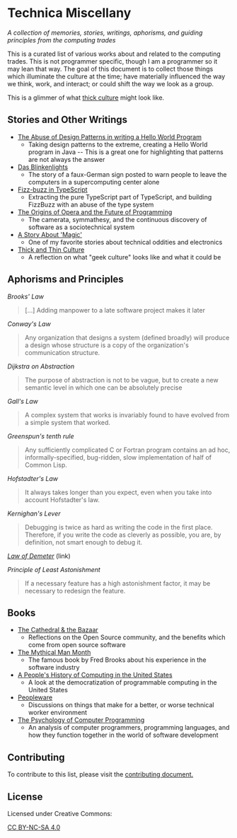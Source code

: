 # Technica Miscellany #

*A collection of memories, stories, writings, aphorisms, and guiding principles from the computing trades*

This is a curated list of various works about and related to the computing trades. This is not programmer specific, though I am a programmer so it may lean that way. The goal of this document is to collect those things which illuminate the culture at the time; have materially influenced the way we think, work, and interact; or could shift the way we look as a group.

This is a glimmer of what [thick culture](https://www.geepawhill.org/2018/10/14/thick-and-thin-culture/) might look like.

## Stories and Other Writings ##

- [The Abuse of Design Patterns in writing a Hello World Program](https://taskinoor.wordpress.com/2011/09/21/the-abuse-of-design-patterns-in-writing-a-hello-world-program/)
    - Taking design patterns to the extreme, creating a Hello World program in Java -- This is a great one for highlighting that patterns are not always the answer
- [Das Blinkenlights](https://en.wikipedia.org/wiki/Blinkenlights)
    - The story of a faux-German sign posted to warn people to leave the computers in a supercomputing center alone
- [Fizz-buzz in TypeScript](https://dev.to/gypsydave5/fizz-buzz-in-typescript-7ip)
    - Extracting the pure TypeScript part of TypeScript, and building FizzBuzz with an abuse of the type system
- [The Origins of Opera and the Future of Programming](https://blog.atomist.com/the-origins-of-opera-and-the-future-of-programming/)
    - The camerata, symmathesy, and the continuous discovery of software as a sociotechnical system
- [A Story About 'Magic'](http://www.catb.org/~esr/jargon/html/magic-story.html)
    - One of my favorite stories about technical oddities and electronics
- [Thick and Thin Culture](https://www.geepawhill.org/2018/10/14/thick-and-thin-culture/)
    - A reflection on what "geek culture" looks like and what it could be

## Aphorisms and Principles ##

*Brooks' Law*

> [...] Adding manpower to a late software project makes it later

*Conway's Law*

> Any organization that designs a system (defined broadly) will produce a design whose structure is a copy of the organization's communication structure.

*Dijkstra on Abstraction*

> The purpose of abstraction is not to be vague, but to create a new semantic level in which one can be absolutely precise

*Gall's Law*

> A complex system that works is invariably found to have evolved from a simple system that worked.

*Greenspun's tenth rule*

> Any sufficiently complicated C or Fortran program contains an ad hoc, informally-specified, bug-ridden, slow implementation of half of Common Lisp.

*Hofstadter's Law*

> It always takes longer than you expect, even when you take into account Hofstadter's law.

*Kernighan's Lever*

> Debugging is twice as hard as writing the code in the first place. Therefore, if you write the code as cleverly as possible, you are, by definition, not smart enough to debug it.

*[Law of Demeter](https://en.wikipedia.org/wiki/Law_of_Demeter)* (link)

*Principle of Least Astonishment*

> If a necessary feature has a high astonishment factor, it may be necessary to redesign the feature.

## Books ##

- [The Cathedral & the Bazaar](https://bookshop.org/books/the-cathedral-the-bazaar-musings-on-linux-and-open-source-by-an-accidental-revolutionary-revised-expanded/9780596001087)
    - Reflections on the Open Source community, and the benefits which come from open source software
- [The Mythical Man Month](https://bookshop.org/books/the-mythical-man-month-essays-on-software-engineering-anniversary-edition/9780201835953)
    - The famous book by Fred Brooks about his experience in the software industry
- [A People's History of Computing in the United States](https://bookshop.org/books/a-people-s-history-of-computing-in-the-united-states/9780674970977)
    - A look at the democratization of programmable computing in the United States
- [Peopleware](https://bookshop.org/books/peopleware-productive-projects-and-teams-revised/9780321934116)
    - Discussions on things that make for a better, or worse technical worker environment
- [The Psychology of Computer Programming](https://www.amazon.com/Psychology-Computer-Programming-Silver-Anniversary-dp-0932633420/dp/0932633420/ref=mt_other?_encoding=UTF8&me=&qid=1603479443)
    - An analysis of computer programmers, programming languages, and how they function together in the world of software development

## Contributing ##

To contribute to this list, please visit the [contributing document.](https://github.com/cmstead/technica-miscellany/blob/main/CONTRIBUTING.md)

## License ##

Licensed under Creative Commons:

[CC BY-NC-SA 4.0](https://creativecommons.org/licenses/by-nc-sa/4.0/)